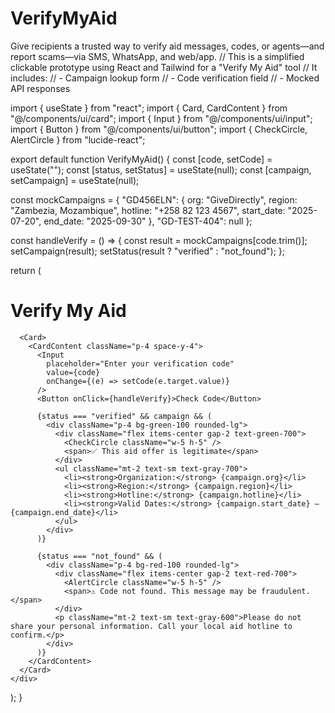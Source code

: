 # VerifyMyAid
Give recipients a trusted way to verify aid messages, codes, or agents—and report scams—via SMS, WhatsApp, and web/app.
// This is a simplified clickable prototype using React and Tailwind for a "Verify My Aid" tool
// It includes:
// - Campaign lookup form
// - Code verification field
// - Mocked API responses

import { useState } from "react";
import { Card, CardContent } from "@/components/ui/card";
import { Input } from "@/components/ui/input";
import { Button } from "@/components/ui/button";
import { CheckCircle, AlertCircle } from "lucide-react";

export default function VerifyMyAid() {
  const [code, setCode] = useState("");
  const [status, setStatus] = useState(null);
  const [campaign, setCampaign] = useState(null);

  const mockCampaigns = {
    "GD456ELN": {
      org: "GiveDirectly",
      region: "Zambezia, Mozambique",
      hotline: "+258 82 123 4567",
      start_date: "2025-07-20",
      end_date: "2025-09-30"
    },
    "GD-TEST-404": null
  };

  const handleVerify = () => {
    const result = mockCampaigns[code.trim()];
    setCampaign(result);
    setStatus(result ? "verified" : "not_found");
  };

  return (
    <div className="max-w-xl mx-auto mt-10 p-4 space-y-6">
      <h1 className="text-2xl font-bold text-center">Verify My Aid</h1>

      <Card>
        <CardContent className="p-4 space-y-4">
          <Input
            placeholder="Enter your verification code"
            value={code}
            onChange={(e) => setCode(e.target.value)}
          />
          <Button onClick={handleVerify}>Check Code</Button>

          {status === "verified" && campaign && (
            <div className="p-4 bg-green-100 rounded-lg">
              <div className="flex items-center gap-2 text-green-700">
                <CheckCircle className="w-5 h-5" />
                <span>✅ This aid offer is legitimate</span>
              </div>
              <ul className="mt-2 text-sm text-gray-700">
                <li><strong>Organization:</strong> {campaign.org}</li>
                <li><strong>Region:</strong> {campaign.region}</li>
                <li><strong>Hotline:</strong> {campaign.hotline}</li>
                <li><strong>Valid Dates:</strong> {campaign.start_date} – {campaign.end_date}</li>
              </ul>
            </div>
          )}

          {status === "not_found" && (
            <div className="p-4 bg-red-100 rounded-lg">
              <div className="flex items-center gap-2 text-red-700">
                <AlertCircle className="w-5 h-5" />
                <span>⚠️ Code not found. This message may be fraudulent.</span>
              </div>
              <p className="mt-2 text-sm text-gray-600">Please do not share your personal information. Call your local aid hotline to confirm.</p>
            </div>
          )}
        </CardContent>
      </Card>
    </div>
  );
}
